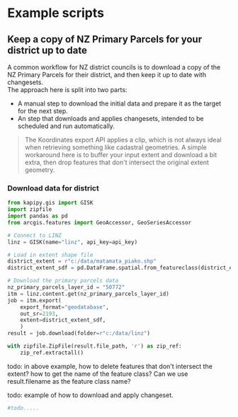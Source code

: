 # Example scripts  

## Keep a copy of NZ Primary Parcels for your district up to date  
A common workflow for NZ district councils is to download a copy of the NZ Primary Parcels for their district, and then keep it up to date with changesets.  
The approach here is split into two parts:
- A manual step to download the initial data and prepare it as the target for the next step.  
- An step that downloads and applies changesets, intended to be scheduled and run automatically.  

> The Koordinates export API applies a clip, which is not always ideal when retrieving something like cadastral geometries. A simple workaround here is to buffer your input extent and download a bit extra, then drop features that don't intersect the original extent geometry.  

### Download data for district  

```python
from kapipy.gis import GISK  
import zipfile
import pandas as pd
from arcgis.features import GeoAccessor, GeoSeriesAccessor

# Connect to LINZ   
linz = GISK(name="linz", api_key=api_key)

# Load in extent shape file  
district_extent = r"c:/data/matamata_piako.shp"
district_extent_sdf = pd.DataFrame.spatial.from_featureclass(district_extent)

# Download the primary parcels data  
nz_primary_parcels_layer_id = "50772"  
itm = linz.content.get(nz_primary_parcels_layer_id)
job = itm.export(
    export_format="geodatabase",
    out_sr=2193,
    extent=district_extent_sdf,
    )
result = job.download(folder=r"c:/data/linz")

with zipfile.ZipFile(result.file_path, 'r') as zip_ref:
    zip_ref.extractall()
```

todo: in above example, how to delete features that don't intersect the extent? 
how to get the name of the feature class?
Can we use result.filename as the feature class name? 

todo: example of how to download and apply changeset.  

```python
#todo.....
```